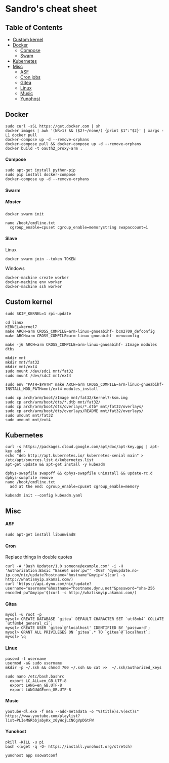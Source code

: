 # Sandro's cheat sheet

## Table of Contents
* [Custom kernel](#custom-kernel)
* [Docker](#docker)
  * [Compose](#compose)
  * [Swam](#swarm)
* [Kubernetes](#kubernetes)
* [Misc](#misc)
  * [ASF](#asf)
  * [Cron jobs](#cron)
  * [Gitea](#gitea)
  * [Linux](#linux)
  * [Music](#music)
  * [Yunohost](#yunohost)

## Docker
````
sudo curl -sSL https://get.docker.com | sh
docker images | awk '(NR>1) && ($2!~/none/) {print $1":"$2}' | xargs -L1 docker pull
docker-compose up -d --remove-orphans
docker-compose pull && docker-compose up -d --remove-orphans
docker build -t oauth2_proxy-arm .
````

#### Compose
````
sudo apt-get install python-pip
sudo pip install docker-compose
docker-compose up -d --remove-orphans
````

#### Swarm

##### Master
````
docker swarm init

nano /boot/cmdline.txt
  cgroup_enable=cpuset cgroup_enable=memorystring swapaccount=1
````

#### Slave

Linux
````
docker swarm join --token TOKEN
````

Windows
````
docker-machine create worker
docker-machine env worker
docker-machine ssh worker
````


## Custom kernel
````
sudo SKIP_KERNEL=1 rpi-update

cd linux
KERNEL=kernel7
make ARCH=arm CROSS_COMPILE=arm-linux-gnueabihf- bcm2709_defconfig
make ARCH=arm CROSS_COMPILE=arm-linux-gnueabihf- menuconfig

make -j6 ARCH=arm CROSS_COMPILE=arm-linux-gnueabihf- zImage modules dtbs

mkdir mnt
mkdir mnt/fat32
mkdir mnt/ext4
sudo mount /dev/sdc1 mnt/fat32
sudo mount /dev/sdc2 mnt/ext4

sudo env "PATH=$PATH" make ARCH=arm CROSS_COMPILE=arm-linux-gnueabihf- INSTALL_MOD_PATH=mnt/ext4 modules_install

sudo cp arch/arm/boot/zImage mnt/fat32/kernel7-ksm.img
sudo cp arch/arm/boot/dts/*.dtb mnt/fat32/
sudo cp arch/arm/boot/dts/overlays/*.dtb* mnt/fat32/overlays/
sudo cp arch/arm/boot/dts/overlays/README mnt/fat32/overlays/
sudo umount mnt/fat32
sudo umount mnt/ext4
````


## Kubernetes
````
curl -s https://packages.cloud.google.com/apt/doc/apt-key.gpg | apt-key add -
echo "deb http://apt.kubernetes.io/ kubernetes-xenial main" > /etc/apt/sources.list.d/kubernetes.list
apt-get update && apt-get install -y kubeadm

dphys-swapfile swapoff && dphys-swapfile uninstall && update-rc.d dphys-swapfile remove
nano /boot/cmdline.txt
  add at the end: cgroup_enable=cpuset cgroup_enable=memory

kubeadm init --config kubeadm.yaml
````


## Misc

#### ASF
````
sudo apt-get install libunwind8
````

#### Cron
Replace things in double quotes
````
curl -A 'Bash Updater/1.0 someone@example.com' -i -H 'Authorization:Basic "Base64 user:pw"' -XGET 'dynupdate.no-ip.com/nic/update?hostname="hostname"&myip='$(curl -s http://whatismyip.akamai.com/)
curl 'https://api.dynu.com/nic/update?username="username"&hostname="hostname.dynu.net"&password="sha-256 encoded pw"&myip='$(curl -s http://whatismyip.akamai.com/)
````

#### Gitea
````
mysql -u root -p
mysql> CREATE DATABASE `gitea` DEFAULT CHARACTER SET `utf8mb4` COLLATE `utf8mb4_general_ci`;
mysql> CREATE USER `gitea`@'localhost' IDENTIFIED BY 'password';
mysql> GRANT ALL PRIVILEGES ON `gitea`.* TO `gitea`@`localhost`;
mysql> \q
````

#### Linux
````
passwd -l username
usermod -aG sudo username
mkdir -p ~/.ssh && chmod 700 ~/.ssh && cat >>  ~/.ssh/authorized_keys

sudo nano /etc/bash.bashrc
  export LC_ALL=en_GB.UTF-8
  export LANG=en_GB.UTF-8
  export LANGUAGE=en_GB.UTF-8
````

#### Music
````
youtube-dl.exe -f m4a --add-metadata -o "%(title)s.%(ext)s" https://www.youtube.com/playlist?list=PLIeMGRbbjabyKx_z0yWcjLCNCgVpDGtFW
````

#### Yunohost
````
pkill -KILL -u pi
bash <(wget -q -O- https://install.yunohost.org/stretch)

yunohost app ssowatconf
````
